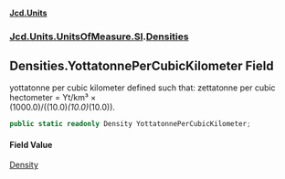 #### [Jcd.Units](index.md 'index')
### [Jcd.Units.UnitsOfMeasure.SI](Jcd.Units.UnitsOfMeasure.SI.md 'Jcd.Units.UnitsOfMeasure.SI').[Densities](Densities.md 'Jcd.Units.UnitsOfMeasure.SI.Densities')

## Densities.YottatonnePerCubicKilometer Field

yottatonne per cubic kilometer defined such that: zettatonne per cubic hectometer = Yt/km³ ×  
(1000.0)/((10.0)*(10.0)*(10.0)).

```csharp
public static readonly Density YottatonnePerCubicKilometer;
```

#### Field Value
[Density](Density.md 'Jcd.Units.UnitTypes.Density')